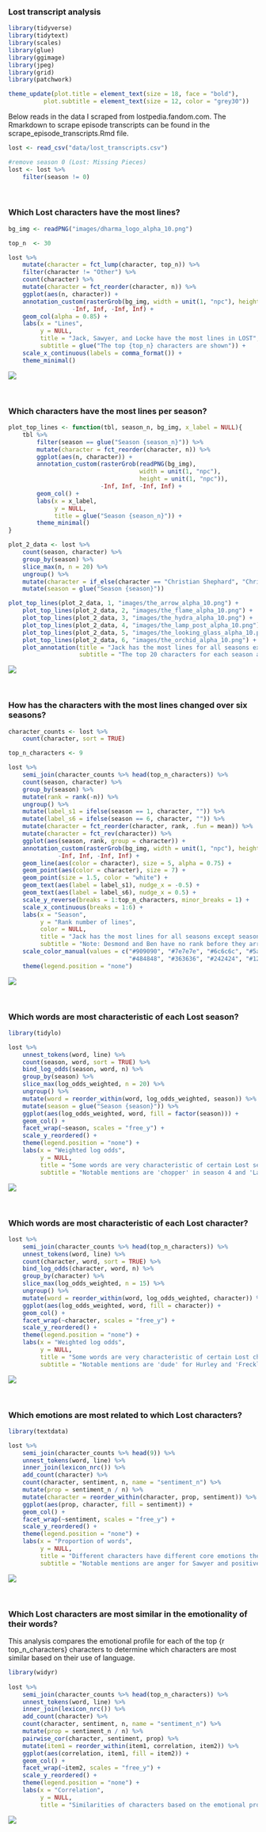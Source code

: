 ### Lost transcript analysis

``` r
library(tidyverse)
library(tidytext)
library(scales)
library(glue)
library(ggimage)
library(jpeg)
library(grid)
library(patchwork)
```

``` r
theme_update(plot.title = element_text(size = 18, face = "bold"),
          plot.subtitle = element_text(size = 12, color = "grey30"))
```

Below reads in the data I scraped from lostpedia.fandom.com. The
Rmarkdown to scrape episode transcripts can be found in the
scrape_episode_transcripts.Rmd file.

``` r
lost <- read_csv("data/lost_transcripts.csv")

#remove season 0 (Lost: Missing Pieces)
lost <- lost %>%
    filter(season != 0)
```

<br />

### Which Lost characters have the most lines?

``` r
bg_img <- readPNG("images/dharma_logo_alpha_10.png")

top_n  <- 30

lost %>%
    mutate(character = fct_lump(character, top_n)) %>%
    filter(character != "Other") %>%
    count(character) %>%
    mutate(character = fct_reorder(character, n)) %>%
    ggplot(aes(n, character)) +
    annotation_custom(rasterGrob(bg_img, width = unit(1, "npc"), height = unit(1, "npc")), 
                  -Inf, Inf, -Inf, Inf) +
    geom_col(alpha = 0.85) +
    labs(x = "Lines",
         y = NULL,
         title = "Jack, Sawyer, and Locke have the most lines in LOST",
         subtitle = glue("The top {top_n} characters are shown")) +
    scale_x_continuous(labels = comma_format()) +
    theme_minimal()
```

![](README_files/figure-markdown_github/unnamed-chunk-4-1.png)

<br />

### Which characters have the most lines per season?

``` r
plot_top_lines <- function(tbl, season_n, bg_img, x_label = NULL){
    tbl %>%
        filter(season == glue("Season {season_n}")) %>%
        mutate(character = fct_reorder(character, n)) %>%
        ggplot(aes(n, character)) +
        annotation_custom(rasterGrob(readPNG(bg_img),
                                     width = unit(1, "npc"),
                                     height = unit(1, "npc")),
                          -Inf, Inf, -Inf, Inf) +
        geom_col() +
        labs(x = x_label,
             y = NULL,
             title = glue("Season {season_n}")) +
        theme_minimal()
}

plot_2_data <- lost %>%
    count(season, character) %>%
    group_by(season) %>%
    slice_max(n, n = 20) %>% 
    ungroup() %>%
    mutate(character = if_else(character == "Christian Shephard", "Christian", character)) %>%
    mutate(season = glue("Season {season}"))

plot_top_lines(plot_2_data, 1, "images/the_arrow_alpha_10.png") + 
    plot_top_lines(plot_2_data, 2, "images/the_flame_alpha_10.png") +
    plot_top_lines(plot_2_data, 3, "images/the_hydra_alpha_10.png") +
    plot_top_lines(plot_2_data, 4, "images/the_lamp_post_alpha_10.png") +
    plot_top_lines(plot_2_data, 5, "images/the_looking_glass_alpha_10.png", "Lines") +
    plot_top_lines(plot_2_data, 6, "images/the_orchid_alpha_10.png") +
    plot_annotation(title = "Jack has the most lines for all seasons except season 5",
                    subtitle = "The top 20 characters for each season are shown")
```

![](README_files/figure-markdown_github/unnamed-chunk-5-1.png)

<br />

### How has the characters with the most lines changed over six seasons?

``` r
character_counts <- lost %>%
    count(character, sort = TRUE)

top_n_characters <- 9

lost %>%
    semi_join(character_counts %>% head(top_n_characters)) %>%
    count(season, character) %>%
    group_by(season) %>%
    mutate(rank = rank(-n)) %>%
    ungroup() %>%
    mutate(label_s1 = ifelse(season == 1, character, "")) %>%
    mutate(label_s6 = ifelse(season == 6, character, "")) %>%
    mutate(character = fct_reorder(character, rank, .fun = mean)) %>%
    mutate(character = fct_rev(character)) %>% 
    ggplot(aes(season, rank, group = character)) +
    annotation_custom(rasterGrob(bg_img, width = unit(1, "npc"), height = unit(1, "npc")), 
              -Inf, Inf, -Inf, Inf) +
    geom_line(aes(color = character), size = 5, alpha = 0.75) +
    geom_point(aes(color = character), size = 7) +
    geom_point(size = 1.5, color = "white") +
    geom_text(aes(label = label_s1), nudge_x = -0.5) +
    geom_text(aes(label = label_s6), nudge_x = 0.5) +
    scale_y_reverse(breaks = 1:top_n_characters, minor_breaks = 1) +
    scale_x_continuous(breaks = 1:6) +
    labs(x = "Season",
         y = "Rank number of lines",
         color = NULL,
         title = "Jack has the most lines for all seasons except season 5",
         subtitle = "Note: Desmond and Ben have no rank before they arrive in seasons 2 and 3, respectively") +
    scale_color_manual(values = c("#909090", "#7e7e7e", "#6c6c6c", "#5a5a5a", 
                                  "#484848", "#363636", "#242424", "#121212", "#000000")) +
    theme(legend.position = "none")
```

![](README_files/figure-markdown_github/unnamed-chunk-6-1.png)

<br />

### Which words are most characteristic of each Lost season?

``` r
library(tidylo)

lost %>%
    unnest_tokens(word, line) %>%
    count(season, word, sort = TRUE) %>%
    bind_log_odds(season, word, n) %>%
    group_by(season) %>%
    slice_max(log_odds_weighted, n = 20) %>%
    ungroup() %>%
    mutate(word = reorder_within(word, log_odds_weighted, season)) %>%
    mutate(season = glue("Season {season}")) %>%
    ggplot(aes(log_odds_weighted, word, fill = factor(season))) +
    geom_col() +
    facet_wrap(~season, scales = "free_y") +
    scale_y_reordered() +
    theme(legend.position = "none") +
    labs(x = "Weighted log odds",
         y = NULL,
         title = "Some words are very characteristic of certain Lost seasons",
         subtitle = "Notable mentions are 'chopper' in season 4 and 'LaFleur' in season 5")
```

![](README_files/figure-markdown_github/unnamed-chunk-7-1.png)

<br />

### Which words are most characteristic of each Lost character?

``` r
lost %>%
    semi_join(character_counts %>% head(top_n_characters)) %>%
    unnest_tokens(word, line) %>%
    count(character, word, sort = TRUE) %>%
    bind_log_odds(character, word, n) %>%
    group_by(character) %>%
    slice_max(log_odds_weighted, n = 15) %>%
    ungroup() %>%
    mutate(word = reorder_within(word, log_odds_weighted, character)) %>%
    ggplot(aes(log_odds_weighted, word, fill = character)) +
    geom_col() +
    facet_wrap(~character, scales = "free_y") +
    scale_y_reordered() +
    theme(legend.position = "none") +
    labs(x = "Weighted log odds",
         y = NULL,
         title = "Some words are very characteristic of certain Lost characters",
         subtitle = "Notable mentions are 'dude' for Hurley and 'Freckles' for Sawyer")
```

![](README_files/figure-markdown_github/unnamed-chunk-8-1.png)

<br />

### Which emotions are most related to which Lost characters?

``` r
library(textdata)

lost %>%   
    semi_join(character_counts %>% head(9)) %>%
    unnest_tokens(word, line) %>%
    inner_join(lexicon_nrc()) %>%
    add_count(character) %>%
    count(character, sentiment, n, name = "sentiment_n") %>%
    mutate(prop = sentiment_n / n) %>%
    mutate(character = reorder_within(character, prop, sentiment)) %>%
    ggplot(aes(prop, character, fill = sentiment)) +
    geom_col() +
    facet_wrap(~sentiment, scales = "free_y") +
    scale_y_reordered() +
    theme(legend.position = "none") +
    labs(x = "Proportion of words",
         y = NULL,
         title = "Different characters have different core emotions their word choice conveys",
         subtitle = "Notable mentions are anger for Sawyer and positive emotions for Desmond")
```

![](README_files/figure-markdown_github/unnamed-chunk-9-1.png)

<br />

### Which Lost characters are most similar in the emotionality of their words?

This analysis compares the emotional profile for each of the top {r
top_n\_characters} characters to determine which characters are most
similar based on their use of language.

``` r
library(widyr)
    
lost %>%   
    semi_join(character_counts %>% head(top_n_characters)) %>%
    unnest_tokens(word, line) %>%
    inner_join(lexicon_nrc()) %>%
    add_count(character) %>%
    count(character, sentiment, n, name = "sentiment_n") %>%
    mutate(prop = sentiment_n / n) %>%
    pairwise_cor(character, sentiment, prop) %>% 
    mutate(item1 = reorder_within(item1, correlation, item2)) %>%
    ggplot(aes(correlation, item1, fill = item2)) +
    geom_col() +
    facet_wrap(~item2, scales = "free_y") +
    scale_y_reordered() +
    theme(legend.position = "none") +
    labs(x = "Correlation",
         y = NULL,
         title = "Similarities of characters based on the emotional profile of words they use")
```

![](README_files/figure-markdown_github/unnamed-chunk-10-1.png)

<br /> <br /> <br /> <br /> <br />
